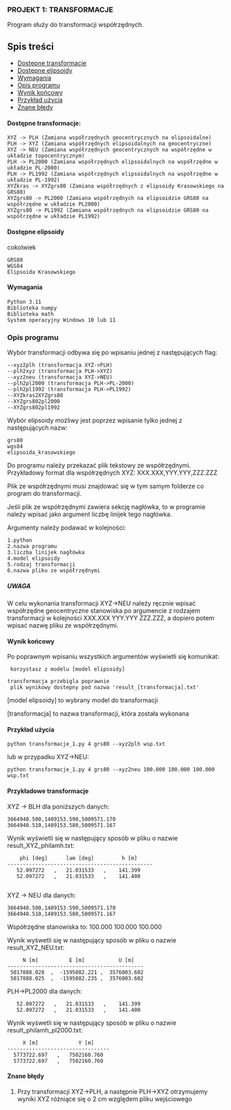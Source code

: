 ### PROJEKT 1: TRANSFORMACJE

Program służy do transformacji współrzędnych.
## Spis treści
* [Dostępne transformacje](#dostępne-transformacje)
* [Dostępne elipsoidy](#dostępne-elipsoidy)
* [Wymagania](#wymagania)
* [Opis programu](#opis-programu)
* [Wynik końcowy](#wynik-końcowy)
* [Przykład użycia](#przykładowe-transformacje)
* [Znane błędy](#znane-błędy)

#### Dostępne transformacje:
```
XYZ -> PLH (Zamiana współrzędnych geocentrycznych na elipsoidalne)
PLH -> XYZ (Zamiana współrzędnych elipsoidalnych na geocentryczne)
XYZ -> NEU (Zamiana współrzędnych geocentrycznych na współrzędne w układzie topocentrycznym)
PLH -> PL2000 (Zamiana współrzędnych elipsoidalnych na współrzędne w układzie PL-2000)
PLH -> PL1992 (Zamiana współrzędnych elipsoidalnych na współrzędne w układzie PL-1992)
XYZkras -> XYZgrs80 (Zamiana współrzędnych z elipsoidy Krasowskiego na GRS80)
XYZgrs80 -> PL2000 (Zamiana współrzędnych na elipsoidzie GRS80 na współrzędne w układzie PL2000) 
XYZgrs80 -> PL1992 (Zamiana współrzędnych na elipsoidzie GRS80 na współrzędne w układzie PL1992)
```
#### Dostępne elipsoidy

cokolwiek
```
GRS80
WGS84
Elipsoida Krasowskiego
```
#### Wymagania
```
Python 3.11
Biblioteka numpy
Biblioteka math
System operacyjny Windows 10 lub 11
```
### Opis programu
Wybór transformacji odbywa się po wpisaniu jednej z następujących flag:
```
--xyz2plh (transformacja XYZ->PLH)
--plh2xyz (transformacja PLH->XYZ)
--xyz2neu (transformacja XYZ->NEU)
--plh2pl2000 (transformacja PLH->PL-2000)
--plh2pl1992 (transformacja PLH->PL1992)
--XYZkras2XYZgrs80 
--XYZgrs802pl2000  
--XYZgrs802pl1992
```
Wybór elipsoidy możliwy jest poprzez wpisanie tylko jednej z następujących nazw:
```
grs80
wgs84
elipsoida_krasowskiego
```
Do programu należy przekazać plik tekstowy ze współrzędnymi. Przykładowy format dla współrzędnych XYZ: 
XXX.XXX,YYY.YYY,ZZZ.ZZZ

Plik ze współrzędnymi musi znajdować się w tym samym folderze co program do transformacji.

Jeśli plik ze współrzędnymi zawiera sekcję nagłówka, to w programie należy wpisać jako argument liczbę linijek tego nagłówka.

Argumenty należy podawać w kolejności:
```
1.python
2.nazwa programu
3.liczba linijek nagłówka
4.model elipsoidy
5.rodzaj transformacji
6.nazwa pliku ze współrzędnymi

```
##### UWAGA
W celu wykonania transformacji XYZ->NEU należy ręcznie wpisać współrzędne geocentryczne stanowiska po argumencie z rodzajem transformacji w kolejności XXX.XXX YYY.YYY ZZZ.ZZZ, a dopiero potem wpisać nazwę pliku ze współrzędnymi.

#### Wynik końcowy
Po poprawnym wpisaniu wszystkich argumentów wyświetli się komunikat:
```
 korzystasz z modelu [model elipsoidy]

transformacja przebigla poprawnie
 plik wynikowy dostepny pod nazwa 'result_[transformacja].txt'
```
[model elipsoidy] to wybrany model do transformacji

[transformacja] to nazwa transformacji, która została wykonana

#### Przykład użycia
```
python transformacje_1.py 4 grs80 --xyz2plh wsp.txt
```
lub w przypadku XYZ->NEU:
```
python transformacje_1.py 4 grs80 --xyz2neu 100.000 100.000 100.000 wsp.txt
```
#### Przykładowe transformacje

XYZ -> BLH dla poniższych danych:
```
3664940.500,1409153.590,5009571.170
3664940.510,1409153.580,5009571.167
```
Wynik wyświetli się w następujący sposób w pliku o nazwie result_XYZ_philamh.txt:

```
    phi [deg]      lam [deg]         h [m]
-----------------------------------------------
   52.097272   ,   21.031533   ,    141.399    
   52.097272   ,   21.031533   ,    141.400 
  
```
XYZ -> NEU dla danych:
```
3664940.500,1409153.590,5009571.170
3664940.510,1409153.580,5009571.167
```
Współrzędne stanowiska to: 100.000 100.000 100.000

Wynik wyśwetli się w następujący sposób w pliku o nazwie result_XYZ_NEU.txt:
```
     N [m]          E [m]           U [m]
--------------------------------------------
 5017888.028  ,  -1595082.221 ,  3576003.602  
 5017888.025  ,  -1595082.235 ,  3576003.602  
```
PLH->PL2000 dla danych:
```
   52.097272   ,   21.031533   ,    141.399    
   52.097272   ,   21.031533   ,    141.400 
```
Wynik wyśwetli się w następujący sposób w pliku o nazwie result_philamh_pl2000.txt:
```
     X [m]             Y [m]    
---------------------------------
  5773722.697   ,   7502160.760  
  5773722.697   ,   7502160.760 
```

#### Znane błędy

1. Przy transformacji XYZ->PLH, a następnie PLH->XYZ otrzymujemy wyniki XYZ różniące się o 2 cm względem pliku wejściowego



